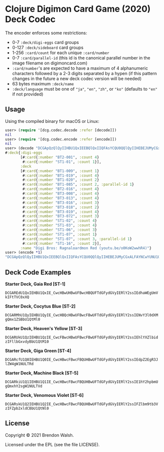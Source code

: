 # Clojure Digimon Card Game (2020) Deck Codec

The encoder enforces some restrictions:

- 0-7 `:deck/digi-eggs` card groups
- 0-127 `:deck/sideboard` card groups
- 1-256 `:card/count` for each unique `:card/number`
- 0-7 `:card/parallel-id` (this id is the canonical parallel number in the image filename on digimoncard.com)
- `:card/number`'s are expected to have a maximum of 4 alphanumeric characters followed by a 2-3 digits separated by a hypen (if this pattern changes in the future a new deck codec version will be needed)
- 63 bytes maximum `:deck/name`
- `:deck/language` must be one of `"ja"`, `"en"`, `"zh"`, or `"ko"` (defaults to `"en"` if not provided)

## Usage

Using the compiled binary for macOS or Linux:

```clojure
user> (require '[dcg.codec.decode :refer [decode]])
nil
user> (require '[dcg.codec.encode :refer [encode]])
nil
user> (decode "DCGApQzQlQyIIHBU1QxIEEBQlQxIIQFAsYCQU0QQlQyIIHEBEJUMyCGxALFAYNCwYUNU1QxIEbCwYMBiEUCRGlnaSBCcm9zOiBSYWduYWxvYXJkbW9uIFJlZCAoeW91dHUuYmUvbzBLb1cyd3doUjQp")
#:deck{:digi-eggs
       [#:card{:number "BT2-001", :count 4}
        #:card{:number "ST1-01", :count 1}],
       :deck
       [#:card{:number "BT1-009", :count 1}
        #:card{:number "BT1-019", :count 4}
        #:card{:number "BT1-020", :count 2}
        #:card{:number "BT1-085", :count 2, :parallel-id 1}
        #:card{:number "BT2-016", :count 4}
        #:card{:number "BT3-008", :count 4}
        #:card{:number "BT3-013", :count 4}
        #:card{:number "BT3-016", :count 3}
        #:card{:number "BT3-018", :count 2}
        #:card{:number "BT3-019", :count 4}
        #:card{:number "BT3-072", :count 3}
        #:card{:number "ST1-02", :count 4}
        #:card{:number "ST1-03", :count 4}
        #:card{:number "ST1-06", :count 3}
        #:card{:number "ST1-07", :count 1}
        #:card{:number "ST1-07", :count 3, :parallel-id 1}
        #:card{:number "ST1-16", :count 2}],
       :name "Digi Bros: Ragnaloardmon Red (youtu.be/o0KoW2wwhR4)"}
user> (encode *1)
"DCGApQzQlQyIIHBU1QxIEEBQlQxIIQFAsYCQU0QQlQyIIHEBEJUMyCGxALFAYNCwYUNU1QxIEbCwYMBiEUCRGlnaSBCcm9zOiBSYWduYWxvYXJkbW9uIFJlZCAoeW91dHUuYmUvbzBLb1cyd3doUjQp"
```

## Deck Code Examples

**Starter Deck, Gaia Red [ST-1]**

`DCGAREdU1QxIEHBU1QxIE_CwcHBwUHBwUFBwcHBQUFTdGFydGVyIERlY2ssIEdhaWEgUmVkIFtTVC0xXQ`

**Starter Deck, Cocytus Blue [ST-2]**

`DCGARMhU1QyIEHBU1QyIE_CwcHBQcHBwUFBwcFBwUFTdGFydGVyIERlY2ssIENvY3l0dXMgQmx1ZSBbU1QtMl0`

**Starter Deck, Heaven's Yellow [ST-3]**

`DCGARUkU1QzIEHBU1QzIE_CwcFBwcHBwUFBwcFBwUFTdGFydGVyIERlY2ssIEhlYXZlbidzIFllbGxvdyBbU1QtM10`

**Starter Deck, Giga Green [ST-4]**

`DCGARcfU1Q0IEHBU1Q0IE_CwcHBwcFBwcFBQUHBwUFTdGFydGVyIERlY2ssIEdpZ2EgR3JlZW4gW1NULTRd`

**Starter Deck, Machine Black [ST-5]**

`DCGARkiU1Q1IEHBU1Q1IE_CwcHBwcFBwcFBQUHBwUFTdGFydGVyIERlY2ssIE1hY2hpbmUgQmxhY2sgW1NULTVd`

**Starter Deck, Venomous Violet [ST-6]**

`DCGARskU1Q2IEHBU1Q2IE_CwcHBwcFBwcFBQUHBwUFTdGFydGVyIERlY2ssIFZlbm9tb3VzIFZpb2xldCBbU1QtNl0`


## License

Copyright © 2021 Brendon Walsh.

Licensed under the EPL (see the file LICENSE).
